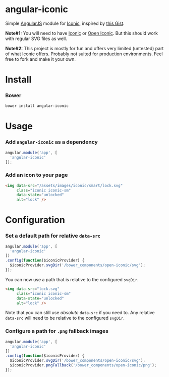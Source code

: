 angular-iconic
==============

Simple [AngularJS](https://github.com/angular/angular.js) module for [Iconic](https://useiconic.com), inspired by [this Gist](https://gist.github.com/yoshokatana/1decf68176dc9452aa14).

**Note#1:** You will need to have [Iconic](https://useiconic.com) or [Open Iconic](https://useiconic.com/open/). But this should work with regular SVG files as well.

**Note#2:** This project is mostly for fun and offers very limited (untested) part of what Iconic offers. Probably not suited for production environments. Feel free to fork and make it your own.

Install
=======

### Bower

``` bash
bower install angular-iconic
```

Usage
=====

### Add `angular-iconic` as a dependency

```javascript
angular.module('app', [
  'angular-iconic'
]);
```

### Add an icon to your page

```html
<img data-src="/assets/images/iconic/smart/lock.svg" 
     class="iconic iconic-sm" 
     data-state="unlocked" 
     alt="lock" />
```

Configuration
=====

### Set a default path for relative `data-src`

```javascript
angular.module('app', [
  'angular-iconic'
])
.config(function($iconicProvider) {
  $iconicProvider.svgDir('/bower_components/open-iconic/svg');
});
```

You can now use a path that is relative to the configured `svgDir`.

```html
<img data-src="lock.svg" 
     class="iconic iconic-sm" 
     data-state="unlocked" 
     alt="lock" />
```

Note that you can still use _absolute_ `data-src` if you need to. Any relative `data-src` will need to be relative to the configured `svgDir`.

### Configure a path for `.png` fallback images

```javascript
angular.module('app', [
  'angular-iconic'
])
.config(function($iconicProvider) {
  $iconicProvider.svgDir('/bower_components/open-iconic/svg');
  $iconicProvider.pngFallback('/bower_components/open-iconic/png');
});
```
